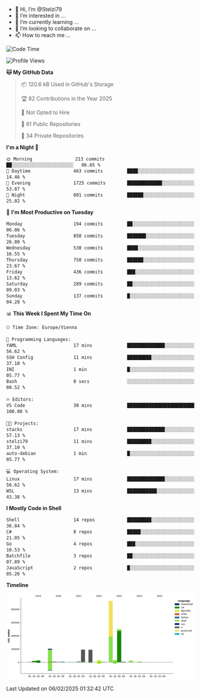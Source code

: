 - 👋 Hi, I’m @Stelzi79
- 👀 I’m interested in ...
- 🌱 I’m currently learning ...
- 💞️ I’m looking to collaborate on ...
- 📫 How to reach me ...

<!--START_SECTION:waka-->
![Code Time](http://img.shields.io/badge/Code%20Time-1%2C118%20hrs%209%20mins-blue)

![Profile Views](http://img.shields.io/badge/Profile%20Views-1-blue)

**🐱 My GitHub Data** 

> 📦 120.6 kB Used in GitHub's Storage 
 > 
> 🏆 82 Contributions in the Year 2025
 > 
> 🚫 Not Opted to Hire
 > 
> 📜 81 Public Repositories 
 > 
> 🔑 34 Private Repositories 
 > 
**I'm a Night 🦉** 

```text
🌞 Morning                213 commits         ██░░░░░░░░░░░░░░░░░░░░░░░   06.65 % 
🌆 Daytime                463 commits         ████░░░░░░░░░░░░░░░░░░░░░   14.46 % 
🌃 Evening                1725 commits        █████████████░░░░░░░░░░░░   53.87 % 
🌙 Night                  801 commits         ██████░░░░░░░░░░░░░░░░░░░   25.02 % 
```
📅 **I'm Most Productive on Tuesday** 

```text
Monday                   194 commits         ██░░░░░░░░░░░░░░░░░░░░░░░   06.06 % 
Tuesday                  858 commits         ███████░░░░░░░░░░░░░░░░░░   26.80 % 
Wednesday                530 commits         ████░░░░░░░░░░░░░░░░░░░░░   16.55 % 
Thursday                 758 commits         ██████░░░░░░░░░░░░░░░░░░░   23.67 % 
Friday                   436 commits         ███░░░░░░░░░░░░░░░░░░░░░░   13.62 % 
Saturday                 289 commits         ██░░░░░░░░░░░░░░░░░░░░░░░   09.03 % 
Sunday                   137 commits         █░░░░░░░░░░░░░░░░░░░░░░░░   04.28 % 
```


📊 **This Week I Spent My Time On** 

```text
🕑︎ Time Zone: Europe/Vienna

💬 Programming Languages: 
YAML                     17 mins             ██████████████░░░░░░░░░░░   56.62 % 
SSH Config               11 mins             █████████░░░░░░░░░░░░░░░░   37.10 % 
INI                      1 min               █░░░░░░░░░░░░░░░░░░░░░░░░   05.77 % 
Bash                     0 secs              ░░░░░░░░░░░░░░░░░░░░░░░░░   00.52 % 

🔥 Editors: 
VS Code                  30 mins             █████████████████████████   100.00 % 

🐱‍💻 Projects: 
stacks                   17 mins             ██████████████░░░░░░░░░░░   57.13 % 
stelzi79                 11 mins             █████████░░░░░░░░░░░░░░░░   37.10 % 
auto-debian              1 min               █░░░░░░░░░░░░░░░░░░░░░░░░   05.77 % 

💻 Operating System: 
Linux                    17 mins             ██████████████░░░░░░░░░░░   56.62 % 
WSL                      13 mins             ███████████░░░░░░░░░░░░░░   43.38 % 
```

**I Mostly Code in Shell** 

```text
Shell                    14 repos            █████████░░░░░░░░░░░░░░░░   36.84 % 
C#                       8 repos             █████░░░░░░░░░░░░░░░░░░░░   21.05 % 
Go                       4 repos             ███░░░░░░░░░░░░░░░░░░░░░░   10.53 % 
Batchfile                3 repos             ██░░░░░░░░░░░░░░░░░░░░░░░   07.89 % 
JavaScript               2 repos             █░░░░░░░░░░░░░░░░░░░░░░░░   05.26 % 
```



**Timeline**

![Lines of Code chart](https://raw.githubusercontent.com/Stelzi79/Stelzi79/main/assets/bar_graph.png)


 Last Updated on 06/02/2025 01:32:42 UTC
<!--END_SECTION:waka-->

<!---
Stelzi79/Stelzi79 is a ✨ special ✨ repository because its `README.md` (this file) appears on your GitHub profile.
You can click the Preview link to take a look at your changes.
--->
